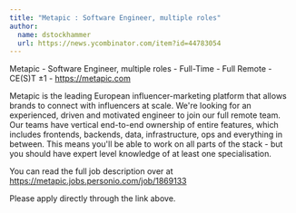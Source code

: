 ```yaml
---
title: "Metapic : Software Engineer, multiple roles"
author:
  name: dstockhammer
  url: https://news.ycombinator.com/item?id=44783054
---
```


<JobNavigation />

Metapic - Software Engineer, multiple roles - Full-Time - Full Remote - CE(S)T ±1 - <a href="https:&#x2F;&#x2F;metapic.com" rel="nofollow">https:&#x2F;&#x2F;metapic.com</a>

Metapic is the leading European influencer-marketing platform that allows brands to connect with influencers at scale. We&#x27;re looking for an experienced, driven and motivated engineer to join our full remote team. Our teams have vertical end-to-end ownership of entire features, which includes frontends, backends, data, infrastructure, ops and everything in between. This means you&#x27;ll be able to work on all parts of the stack - but you should have expert level knowledge of at least one specialisation.

You can read the full job description over at <a href="https:&#x2F;&#x2F;metapic.jobs.personio.com&#x2F;job&#x2F;1869133" rel="nofollow">https:&#x2F;&#x2F;metapic.jobs.personio.com&#x2F;job&#x2F;1869133</a>

Please apply directly through the link above.
<JobApplication />
